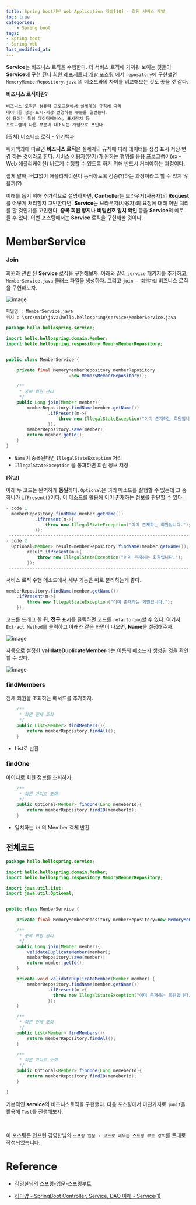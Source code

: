 ```yaml
---
title: Spring boot기반 Web Application 개발[10] - 회원 서비스 개발
toc: true
categories:	
    - Spring boot
tags:
- Spring boot
- Spring Web
last_modified_at: 
---
```






**Service**는 비즈니스 로직을 수행한다. 더 서비스 로직에 가까워 보이는 것들이 **Service**에 구현 된다.[회원 레포지토리 개발 포스팅](https://gwang920.github.io/spring%20boot/springboot(8)-requirements/) 에서 `repository`에 구현했던 `MemoryMemberRepository.java` 의 메소드와의 차이를 비교해보는 것도 좋을 것 같다.

**비즈니스 로직이란?**

```
비즈니스 로직은 컴퓨터 프로그램에서 실세계의 규칙에 따라 
데이터를 생성·표시·저장·변경하는 부분을 일컫는다. 
이 용어는 특히 데이터베이스, 표시장치 등 
프로그램의 다른 부분과 대조되는 개념으로 쓰인다.
```

[[출처] 비즈니스 로직 - 위키백과](https://ko.wikipedia.org/wiki/%EB%B9%84%EC%A6%88%EB%8B%88%EC%8A%A4_%EB%A1%9C%EC%A7%81)

위키백과에 따르면 **비즈니스 로직**은 실세계의 규칙에 따라 데이터를 생성·표시·저장·변경 하는 것이라고 한다. 서비스 이용자(유저)가 원하는 행위를 응용 프로그램이(ex - Web 애플리케이션) 바르게 수행할 수 있도록 하기 위해 반드시 거쳐야하는 과정이다. 

쉽게 말해, **버그**없이 애플리케이션이 동작하도록 검증(?)하는 과정이라고 할 수 있지 않을까(?)

 이해를 돕기 위해 추가적으로 설명하자면, **Controller**는 브라우저(사용자)의 **Request**를 어떻게 처리할지 고민한다면, **Service**는 브라우저(사용자)의 요청에 대해 어떤 처리를 할 것인가를 고민한다. **중복 회원 방지**나 **비밀번호 일치 확인** 등을 **Service**의 예로 들 수 있다. 이번 포스팅에서는 **Service** 로직을 구현해볼 것이다.

# MemberService

### Join

 회원과 관련 된 **Service** 로직을 구현해보자. 아래와 같이 `service` 패키지를 추가하고, `MemberService.java` 클래스 파일을 생성하자. 그리고 `join - 회원가입` 비즈니스 로직을 구현해보자.

![image](https://user-images.githubusercontent.com/49560745/104154498-68496e80-5428-11eb-98fc-00a8b3f1dba8.png)

```
파일명 : MemberService.java
위치 : \src\main\java\hello.hellospring\service\MemberService.java
```

```java
package hello.hellospring.service;

import hello.hellospring.domain.Member;
import hello.hellospring.respository.MemoryMemberRepository;


public class MemberService {

    private final MemoryMemberRepository memberRepository
						=new MemoryMemberRepository();

    /**
     * 중복 회원 관리
     */
    public Long join(Member member){
        memberRepository.findName(member.getName())
                .ifPresent(m->{
                    throw new IllegalStateException("이미 존재하는 회원입니다.");
                });
        memberRepository.save(member);
        return member.getId();
    }
}

```

- `Name`이 중복된다면 `IllegalStateException` 처리
- `IllegalStateException` 을 통과하면 회원 정보 저장

**[참고]** 

아래 두 코드는 완벽하게 **동일**하다. `Optional`은 여러 메소드를 실행할 수 있는데 그 중 하나가
 `ifPresent()`이다. 이 메소드를 활용해 이미 존재하는 정보를 판단할 수 있다.

```java
- code 1
  memberRepository.findName(member.getName())
           .ifPresent(m->{
               throw new IllegalStateException("이미 존재하는 회원입니다.");
           });
 -------------------------------------------------------------------------        
- code 2
  Optional<Member> result=memberRepository.findName(member.getName());
        result.ifPresent(m->{
            throw new IllegalStateException("이미 존재하는 회원입니다.");
        });
 -------------------------------------------------------------------------
```

 서비스 로직 수행 메소드에서 세부 기능은 따로 분리하는게 좋다. 

```java
memberRepository.findName(member.getName())
	.ifPresent(m->{
		throw new IllegalStateException("이미 존재하는 회원입니다.");
	});
```

 코드를 드래그 한 뒤, **전구** 표시를 클릭하면 코드를 `refactoring`할 수 있다. 여기서, `Extract Method`를 클릭하고 아래와 같은 화면이 나오면, **Name**을 설정해주자. 

![image](https://user-images.githubusercontent.com/49560745/104155020-a004e600-5429-11eb-8e49-cc893317992f.png)

자동으로 설정한 **validateDuplicateMember**라는 이름의 메소드가 생성된 것을 확인할 수 있다.

![image](https://user-images.githubusercontent.com/49560745/104155399-77c9b700-542a-11eb-9b08-273822770492.png)



### findMembers

 전체 회원을 조회하는 메서드를 추가하자.

```java
    /**
     * 회원 전체 조회
     */
    public List<Member> findMembers(){
        return memberRepository.findAll();
    }
```

- List로 반환

### findOne

 아이디로 회원 정보를 조회하자.

```java
    /**
     * 회원 아디로 조회
     */
    public Optional<Member> findOne(Long memeberId){
        return memberRepository.findID(memeberId);
    }

```

- 일치하는 `id` 의 Member 객체 반환



## 전체코드

```java
package hello.hellospring.service;

import hello.hellospring.domain.Member;
import hello.hellospring.respository.MemoryMemberRepository;

import java.util.List;
import java.util.Optional;


public class MemberService {

    private final MemoryMemberRepository memberRepository=new MemoryMemberRepository();

    /**
     * 중복 회원 관리
     */
    public Long join(Member member){
        validateDuplicateMember(member);
        memberRepository.save(member);
        return member.getId();
    }

    private void validateDuplicateMember(Member member) {
        memberRepository.findName(member.getName())
                .ifPresent(m->{
                  throw new IllegalStateException("이미 존재하는 회원입니다.");
                });
    }

    /**
     * 회원 전체 조회
     */
    public List<Member> findMembers(){
        return memberRepository.findAll();
    }

    /**
     * 회원 아디로 조회
     */
    public Optional<Member> findOne(Long memeberId){
        return memberRepository.findID(memeberId);
    }

}

```

 기본적인 **service**의 비즈니스로직을 구현했다. 다음 포스팅에서 마찬가지로 `junit`을 활용해 `Test`를 진행해보자.

<br/>

이 포스팅은 인프런 김영한님의 `스프링 입문 - 코드로 배우는 스프링 부트 강의`를 토대로 작성되었습니다.

# Reference

- [김영한님의 스프링-입문-스프링부트](https://www.inflearn.com/course/%EC%8A%A4%ED%94%84%EB%A7%81-%EC%9E%85%EB%AC%B8-%EC%8A%A4%ED%94%84%EB%A7%81%EB%B6%80%ED%8A%B8/lecture/49577?tab=curriculum)

- [리다양 - SpringBoot Controller, Service, DAO 이해 - Service(1)](https://onlyformylittlefox.tistory.com/13)